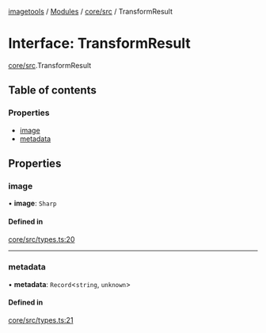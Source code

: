 [imagetools](../README.md) / [Modules](../modules.md) / [core/src](../modules/core_src.md) / TransformResult

# Interface: TransformResult

[core/src](../modules/core_src.md).TransformResult

## Table of contents

### Properties

- [image](core_src.TransformResult.md#image)
- [metadata](core_src.TransformResult.md#metadata)

## Properties

### image

• **image**: `Sharp`

#### Defined in

[core/src/types.ts:20](https://github.com/JonasKruckenberg/imagetools/blob/4253c96/packages/core/src/types.ts#L20)

___

### metadata

• **metadata**: `Record`<`string`, `unknown`\>

#### Defined in

[core/src/types.ts:21](https://github.com/JonasKruckenberg/imagetools/blob/4253c96/packages/core/src/types.ts#L21)
